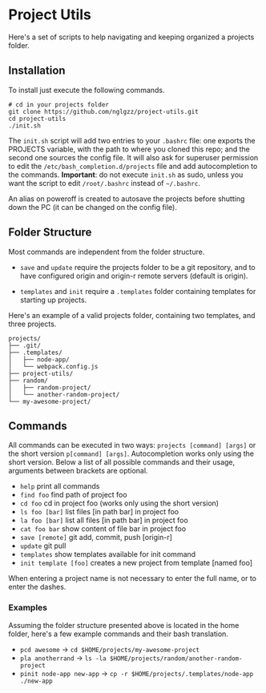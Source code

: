 # Project Utils
Here's a set of scripts to help navigating and keeping organized a projects folder.

## Installation
To install just execute the following commands.

    # cd in your projects folder
    git clone https://github.com/nglgzz/project-utils.git
    cd project-utils
    ./init.sh

The `init.sh` script will add two entries to your `.bashrc` file: one exports the PROJECTS variable, with the path to where you cloned this repo; and the second one sources the config file. It will also ask for superuser permission to edit the `/etc/bash_completion.d/projects` file and add autocompletion to the commands. **Important**: do not execute `init.sh` as sudo, unless you want the script to edit `/root/.bashrc` instead of `~/.bashrc`.

An alias on poweroff is created to autosave the projects before shutting down the PC (it can be changed on the config file).

## Folder Structure
Most commands are independent from the folder structure.

- `save` and `update` require the projects folder to be a git repository, and to have configured origin and origin-r remote servers (default is origin).

- `templates` and `init` require a `.templates` folder containing templates for starting up projects.

Here's an example of a valid projects folder, containing two templates, and three projects.

    projects/
    ├── .git/
    ├── .templates/
    │   ├── node-app/
    │   └── webpack.config.js
    ├── project-utils/
    ├── random/
    │   ├── random-project/
    │   └── another-random-project/
    └── my-awesome-project/

## Commands
All commands can be executed in two ways: `projects [command] [args]` or the short version `p[command] [args]`. Autocompletion works only using the short version.
Below a list of all possible commands and their usage, arguments between brackets are optional.

- `help` print all commands
- `find foo` find path of project foo
- `cd foo` cd in project foo (works only using the short version)
- `ls foo [bar]` list files [in path bar] in project foo
- `la foo [bar]` list all files [in path bar] in project foo
- `cat foo bar` show content of file bar in project foo
- `save [remote]` git add, commit, push [origin-r]
- `update` git pull
- `templates` show templates available for init command
- `init template [foo]` creates a new project from template [named foo]

When entering a project name is not necessary to enter the full name, or to enter the dashes.

### Examples
Assuming the folder structure presented above is located in the home folder, here's a few example commands and their bash translation.

- `pcd awesome` → `cd $HOME/projects/my-awesome-project`
- `pla anotherrand` → `ls -la $HOME/projects/random/another-random-project`
- `pinit node-app new-app` → `cp -r $HOME/projects/.templates/node-app ./new-app`
